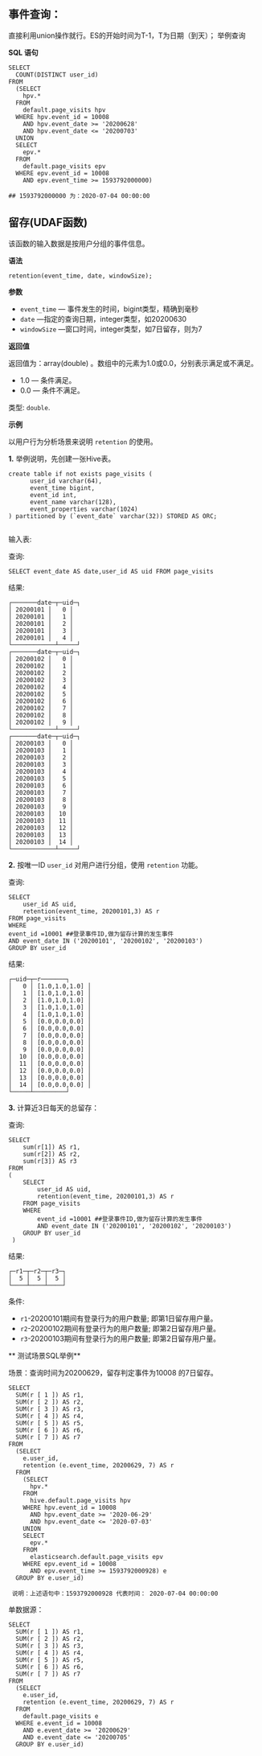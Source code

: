 ##  事件查询：
 直接利用union操作就行。ES的开始时间为T-1，T为日期（到天）； 举例查询

**SQL 语句**

```
SELECT 
  COUNT(DISTINCT user_id) 
FROM
  (SELECT 
    hpv.* 
  FROM
    default.page_visits hpv 
  WHERE hpv.event_id = 10008 
    AND hpv.event_date >= '20200628' 
    AND hpv.event_date <= '20200703' 
  UNION
  SELECT 
    epv.* 
  FROM
    default.page_visits epv 
  WHERE epv.event_id = 10008 
    AND epv.event_time >= 1593792000000)
    
## 1593792000000 为：2020-07-04 00:00:00

```

## 留存(UDAF函数)

该函数的输入数据是按用户分组的事件信息。


**语法**

```
retention(event_time, date, windowSize);
```

**参数**

- `event_time` — 事件发生的时间，bigint类型，精确到毫秒
- `date` —指定的查询日期，integer类型，如20200630
- `windowSize` —窗口时间，integer类型，如7日留存，则为7

**返回值**

返回值为：array(double) 。数组中的元素为1.0或0.0，分别表示满足或不满足。

- 1.0 — 条件满足。
- 0.0 — 条件不满足。

类型: `double`.

**示例**

以用户行为分析场景来说明 `retention` 的使用。

**1.** 举例说明，先创建一张Hive表。

```
create table if not exists page_visits (
      user_id varchar(64),
      event_time bigint,
      event_id int,
      event_name varchar(128),
      event_properties varchar(1024)
) partitioned by (`event_date` varchar(32)) STORED AS ORC;


```

输入表:

查询:

```
SELECT event_date AS date,user_id AS uid FROM page_visits
```

结果:

```
┌───────date─┬─uid─┐
│ 20200101 │   0 │
│ 20200101 │   1 │
│ 20200101 │   2 │
│ 20200101 │   3 │
│ 20200101 │   4 │
└────────────┴─────┘
┌───────date─┬─uid─┐
│ 20200102 │   0 │
│ 20200102 │   1 │
│ 20200102 │   2 │
│ 20200102 │   3 │
│ 20200102 │   4 │
│ 20200102 │   5 │
│ 20200102 │   6 │
│ 20200102 │   7 │
│ 20200102 │   8 │
│ 20200102 │   9 │
└────────────┴─────┘
┌───────date─┬─uid─┐
│ 20200103 │   0 │
│ 20200103 │   1 │
│ 20200103 │   2 │
│ 20200103 │   3 │
│ 20200103 │   4 │
│ 20200103 │   5 │
│ 20200103 │   6 │
│ 20200103 │   7 │
│ 20200103 │   8 │
│ 20200103 │   9 │
│ 20200103 │  10 │
│ 20200103 │  11 │
│ 20200103 │  12 │
│ 20200103 │  13 │
│ 20200103 │  14 │
└────────────┴─────┘
```

**2.** 按唯一ID `user_id` 对用户进行分组，使用 `retention` 功能。

查询:

```
SELECT
    user_id AS uid,
    retention(event_time, 20200101,3) AS r
FROM page_visits
WHERE 
event_id =10001 ##登录事件ID,做为留存计算的发生事件
AND event_date IN ('20200101', '20200102', '20200103')
GROUP BY user_id
```

结果:

```
┌─uid─┬─r───────┐
│   0 │ [1.0,1.0,1.0] │
│   1 │ [1.0,1.0,1.0] │
│   2 │ [1.0,1.0,1.0] │
│   3 │ [1.0,1.0,1.0] │
│   4 │ [1.0,1.0,1.0] │
│   5 │ [0.0,0.0,0.0] │
│   6 │ [0.0,0.0,0.0] │
│   7 │ [0.0,0.0,0.0] │
│   8 │ [0.0,0.0,0.0] │
│   9 │ [0.0,0.0,0.0] │
│  10 │ [0.0,0.0,0.0] │
│  11 │ [0.0,0.0,0.0] │
│  12 │ [0.0,0.0,0.0] │
│  13 │ [0.0,0.0,0.0] │
│  14 │ [0.0,0.0,0.0] │
└─────┴─────────┘
```

**3.** 计算近3日每天的总留存：

查询:

```
SELECT
    sum(r[1]) AS r1,
    sum(r[2]) AS r2,
    sum(r[3]) AS r3
FROM
(
    SELECT
        user_id AS uid,
        retention(event_time, 20200101,3) AS r
    FROM page_visits
    WHERE 
        event_id =10001 ##登录事件ID,做为留存计算的发生事件
        AND event_date IN ('20200101', '20200102', '20200103')
    GROUP BY user_id
 )
```

结果:

```
┌─r1─┬─r2─┬─r3─┐
│  5 │  5 │  5 │
└────┴────┴────┘
```

条件:

- `r1`-20200101期间有登录行为的用户数量; 即第1日留存用户量。
- `r2`-20200102期间有登录行为的用户数量; 即第2日留存用户量。
- `r3`-20200103期间有登录行为的用户数量; 即第2日留存用户量。

** 测试场景SQL举例**

  场景：查询时间为20200629，留存判定事件为10008 的7日留存。
	
```
SELECT 
  SUM(r [ 1 ]) AS r1,
  SUM(r [ 2 ]) AS r2,
  SUM(r [ 3 ]) AS r3,
  SUM(r [ 4 ]) AS r4,
  SUM(r [ 5 ]) AS r5,
  SUM(r [ 6 ]) AS r6,
  SUM(r [ 7 ]) AS r7 
FROM
  (SELECT 
    e.user_id,
    retention (e.event_time, 20200629, 7) AS r 
  FROM
    (SELECT 
      hpv.* 
    FROM
      hive.default.page_visits hpv 
    WHERE hpv.event_id = 10008 
      AND hpv.event_date >= '2020-06-29' 
      AND hpv.event_date <= '2020-07-03' 
    UNION
    SELECT 
      epv.* 
    FROM
      elasticsearch.default.page_visits epv 
    WHERE epv.event_id = 10008 
      AND epv.event_time >= 1593792000928) e 
  GROUP BY e.user_id) 
```
```
 说明：上述语句中：1593792000928 代表时间： 2020-07-04 00:00:00
```
单数据源：

```
SELECT 
  SUM(r [ 1 ]) AS r1,
  SUM(r [ 2 ]) AS r2,
  SUM(r [ 3 ]) AS r3,
  SUM(r [ 4 ]) AS r4,
  SUM(r [ 5 ]) AS r5,
  SUM(r [ 6 ]) AS r6,
  SUM(r [ 7 ]) AS r7 
FROM
  (SELECT 
    e.user_id,
    retention (e.event_time, 20200629, 7) AS r 
  FROM
    default.page_visits e 
  WHERE e.event_id = 10008 
    AND e.event_date >= '20200629' 
    AND e.event_date <= '20200705' 
  GROUP BY e.user_id)
```
